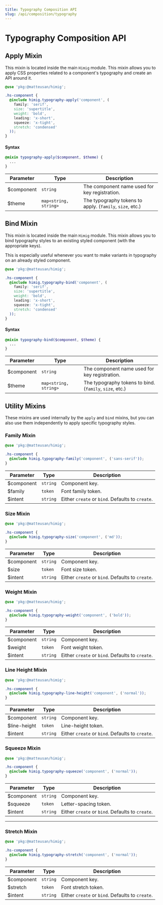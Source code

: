 ```yaml
---
title: Typography Composition API
slug: /api/composition/typography
---
```

# Typography Composition API
## Apply Mixin
This mixin is located inside the main `Himig` module. This mixin allows you to apply CSS properties related to a component's typography and create an API around it.

```scss
@use 'pkg:@matteusan/himig';

.hs-component {
  @include himig.typography-apply('component', (
    family: 'serif',
    size: 'supertitle',
    weight: 'bold',
    leading: 'x-short',
    squeeze: 'x-tight',
    stretch: 'condensed'
  ));
}
```

#### Syntax

```scss
@mixin typography-apply($component, $theme) {
  ...
}
```

| Parameter  | Type                  | Description                                                       |
|------------|-----------------------|-------------------------------------------------------------------|
| $component | `string`              | The component name used for key registration.                     |
| $theme     | `map<string, string>` | The typography tokens to apply. (`family`, `size`, etc.)          |

## Bind Mixin
This mixin is located inside the main `Himig` module. This mixin allows you to bind typography styles to an existing styled component (with the appropriate keys).

This is especially useful whenever you want to make variants in typography on an already styled component.

```scss
@use 'pkg:@matteusan/himig';

.hs-component {
  @include himig.typography-bind('component', (
    family: 'serif',
    size: 'supertitle',
    weight: 'bold',
    leading: 'x-short',
    squeeze: 'x-tight',
    stretch: 'condensed'
  ));
}
```

#### Syntax

```scss
@mixin typography-bind($component, $theme) {
  ...
}
```

| Parameter  | Type                  | Description                                             |
|------------|-----------------------|---------------------------------------------------------|
| $component | `string`              | The component name used for key registration.           |
| $theme     | `map<string, string>` | The typography tokens to bind. (`family`, `size`, etc.) |

## Utility Mixins
These mixins are used internally by the `apply` and `bind` mixins, but you can also use them independently to apply specific typography styles.

### Family Mixin

```scss
@use 'pkg:@matteusan/himig';

.hs-component {
  @include himig.typography-family('component', ('sans-serif'));
}
```

| Parameter  | Type             | Description                                                  |
|------------|------------------|--------------------------------------------------------------|
| $component | `string`         | Component key.                                               |
| $family    | `token`          | Font family token.                                           |
| $intent    | `string`         | Either `create` or `bind`. Defaults to `create`.             |

### Size Mixin

```scss
@use 'pkg:@matteusan/himig';

.hs-component {
  @include himig.typography-size('component', ('md'));
}
```

| Parameter  | Type             | Description                                              |
|------------|------------------|----------------------------------------------------------|
| $component | `string`         | Component key.                                           |
| $size      | `token`          | Font size token.                                         |
| $intent    | `string`         | Either `create` or `bind`. Defaults to `create`.         |


### Weight Mixin

```scss
@use 'pkg:@matteusan/himig';

.hs-component {
  @include himig.typography-weight('component', ('bold'));
}
```

| Parameter  | Type             | Description                                              |
|------------|------------------|----------------------------------------------------------|
| $component | `string`         | Component key.                                           |
| $weight    | `token`          | Font weight token.                                       |
| $intent    | `string`         | Either `create` or `bind`. Defaults to `create`.         |


### Line Height Mixin

```scss
@use 'pkg:@matteusan/himig';

.hs-component {
  @include himig.typography-line-height('component', ('normal'));
}
```

| Parameter    | Type             | Description                                              |
|--------------|------------------|----------------------------------------------------------|
| $component   | `string`         | Component key.                                           |
| $line-height | `token`          | Line-height token.                                       |
| $intent      | `string`         | Either `create` or `bind`. Defaults to `create`.         |


### Squeeze Mixin

```scss
@use 'pkg:@matteusan/himig';

.hs-component {
  @include himig.typography-squeeze('component', ('normal'));
}
```

| Parameter  | Type             | Description                                              |
|------------|------------------|----------------------------------------------------------|
| $component | `string`         | Component key.                                           |
| $squeeze   | `token`          | Letter-spacing token.                                    |
| $intent    | `string`         | Either `create` or `bind`. Defaults to `create`.         |

---

### Stretch Mixin

```scss
@use 'pkg:@matteusan/himig';

.hs-component {
  @include himig.typography-stretch('component', ('normal'));
}
```

| Parameter  | Type             | Description                                              |
|------------|------------------|----------------------------------------------------------|
| $component | `string`         | Component key.                                           |
| $stretch   | `token`          | Font stretch token.                                      |
| $intent    | `string`         | Either `create` or `bind`. Defaults to `create`.         |
